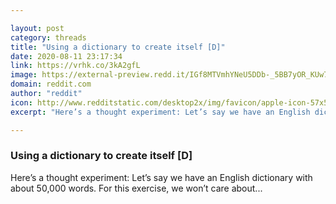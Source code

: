 ```yaml
---

layout: post
category: threads
title: "Using a dictionary to create itself [D]"
date: 2020-08-11 23:17:34
link: https://vrhk.co/3kA2gfL
image: https://external-preview.redd.it/IGf8MTVmhYNeU5DDb-_5BB7yOR_KUw7R0cTgrarVQpI.jpg?width=600&height=314.136125654&auto=webp&crop=600:314.136125654,smart&s=d2fec2b5a166f1082d8a2cbba5038b78b15c5052
domain: reddit.com
author: "reddit"
icon: http://www.redditstatic.com/desktop2x/img/favicon/apple-icon-57x57.png
excerpt: "Here’s a thought experiment: Let’s say we have an English dictionary with about 50,000 words. For this exercise, we won’t care about..."

---
```


### Using a dictionary to create itself [D]

Here’s a thought experiment: Let’s say we have an English dictionary with about 50,000 words. For this exercise, we won’t care about...